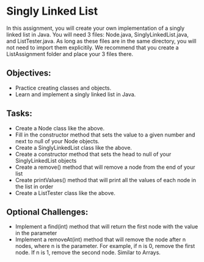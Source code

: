 # Singly Linked List

In this assignment, you will create your own implementation of a singly linked list in Java. You will need 3 files: Node.java, SinglyLinkedList.java, and ListTester.java. As long as these files are in the same directory, you will not need to import them explicitily. We recommend that you create a ListAssignment folder and place your 3 files there.

## Objectives:
* Practice creating classes and objects.
* Learn and implement a singly linked list in Java.

## Tasks:
* Create a Node class like the above.
* Fill in the constructor method that sets the value to a given number and next to null of your Node objects.
* Create a SinglyLinkedList class like the above.
* Create a constructor method that sets the head to null of your SinglyLinkedList objects
* Create a remove() method that will remove a node from the end of your list
* Create printValues() method that will print all the values of each node in the list in order
* Create a ListTester class like the above.

## Optional Challenges:
* Implement a find(int) method that will return the first node with the value in the parameter
* Implement a removeAt(int) method that will remove the node after n nodes, where n is the parameter. For example, if n is 0, remove the first node. If n is 1, remove the second node. Similar to Arrays.
